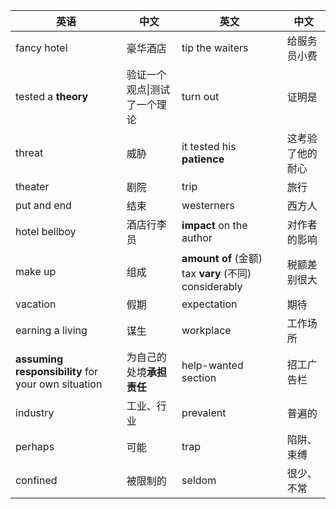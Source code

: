 | 英语                                               | 中文                         | 英文                                                  | 中文             |
| -------------------------------------------------- | ---------------------------- | ----------------------------------------------------- | ---------------- |
| fancy hotel                                        | 豪华酒店                     | tip the waiters                                       | 给服务员小费     |
| tested a **theory**                                | 验证一个观点\|测试了一个理论 | turn out                                              | 证明是           |
| threat                                             | 威胁                         | it tested his **patience**                            | 这考验了他的耐心 |
| theater                                            | 剧院                         | trip                                                  | 旅行             |
| put and end                                        | 结束                         | westerners                                            | 西方人           |
| hotel bellboy                                      | 酒店行李员                   | **impact** on the author                              | 对作者的影响     |
| make up                                            | 组成                         | **amount of** (金额) tax **vary** (不同) considerably | 税额差别很大     |
| vacation                                           | 假期                         | expectation                                           | 期待             |
| earning a living                                   | 谋生                         | workplace                                             | 工作场所         |
| **assuming responsibility** for your own situation | 为自己的处境**承担责任**     | help-wanted section                                   | 招工广告栏       |
| industry                                           | 工业、行业                   | prevalent                                             | 普遍的           |
| perhaps                                            | 可能                         | trap                                                  | 陷阱、束缚       |
| confined                                           | 被限制的                     | seldom                                                | 很少、不常       |

